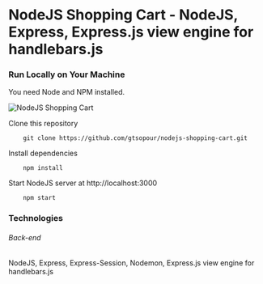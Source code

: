 # NodeJS Shopping Cart - NodeJS, Express, Express.js view engine for handlebars.js

### Run Locally on Your Machine
You need Node and NPM installed.

![NodeJS Shopping Cart](/nodejs-shopping-cart/blob/master/data/nodejs-cart-1.png?raw=true "NodeJS Shopping Cart")

Clone this repository
``` shell
    git clone https://github.com/gtsopour/nodejs-shopping-cart.git
```

Install dependencies
``` shell
    npm install
```

Start NodeJS server at http://localhost:3000
``` shell
    npm start
```

### Technologies
###### Back-end
NodeJS, Express, Express-Session, Nodemon, Express.js view engine for handlebars.js